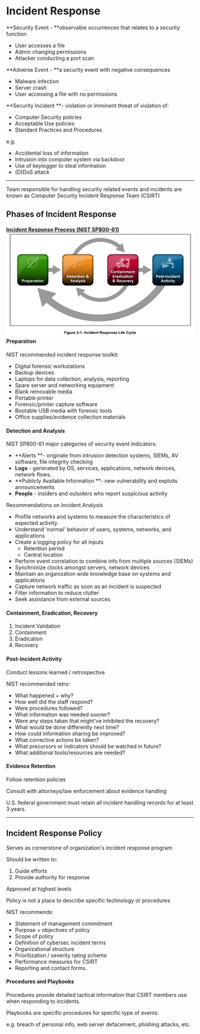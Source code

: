 # Incident Response

**Security Event - **observable occurrences that relates to a security function

* User accesses a file
* Admin changing permissions
* Attacker conducting a port scan

**Adverse Event - **a security event with negative consequences

* Malware infection
* Server crash
* User accessing a file with no permissions

**Security Incident **- violation or imminent threat of violation of:

* Computer Security policies
* Acceptable Use policies
* Standard Practices and Procedures

e.g.

* Accidental loss of information
* Intrusion into computer system via backdoor
* Use of keylogger to steal information
* \(D\)DoS attack

---

Team responsible for handling security related events and incidents are known as Computer Security Incident Response Team \(CSIRT\)

## Phases of Incident Response

#### [Incident Response Process \(NIST SP800-61\)](http://nvlpubs.nist.gov/nistpubs/SpecialPublications/NIST.SP.800-61r2.pdf)![](/assets/incident-res-1.png)Preparation

NIST recommended incident response toolkit:

* Digital forensic workstations
* Backup devices
* Laptops for data collection, analysis, reporting
* Spare server and networking equipment
* Blank removable media
* Portable printer
* Forensic/printer capture software
* Bootable USB media with forensic tools
* Office supplies/evidence collection materials

#### Detection and Analysis

NIST SP800-61 major categories of security event indicators:

* **Alerts **- originate from intrusion detection systems, SIEMs, AV software, file integrity checking
* **Logs** - generated by OS, services, applications, network devices, network flows.
* **Publicly Available Information **- new vulnerability and exploits announcements
* **People** - insiders and outsiders who report suspicious activity

Recommendations on Incident Analysis

* Profile networks and systems to measure the characteristics of expected activity.
* Understand 'normal' behavior of users, systems, networks, and applications
* Create a logging policy for all inputs
  * Retention period
  * Central location
* Perform event correlation to combine info from multiple sources \(SIEMs\)
* Synchronize clocks amongst servers, network devices
* Maintain an organization wide knowledge base on systems and applications
* Capture network traffic as soon as an incident is suspected
* Filter information to reduce clutter
* Seek assistance from external sources

#### Containment, Eradication, Recovery

1. Incident Validation
2. Containment
3. Eradication
4. Recovery

#### Post-Incident Activity

Conduct lessons learned / retrospective

NIST recommended retro:

* What happened + why?
* How well did the staff respond?
* Were procedures followed?
* What information was needed sooner?
* Were any steps taken that might've inhibited the recovery?
* What would be done differently next time?
* How could information sharing be improved?
* What corrective actions be taken?
* What precursors or indicators should be watched in future?
* What additional tools/resources are needed?

#### Evidence Retention

Follow retention policies

Consult with attorneys/law enforcement about evidence handling

U.S. federal government must retain all incident handling records for at least 3 years.

---

## Incident Response Policy

Serves as cornerstone of organization's incident response program

Should be written to:

1. Guide efforts
2. Provide authority for response

Approved at highest levels

Policy is not a place to describe specific technology or procedures

NIST recommends:

* Statement of management commitment
* Purpose + objectives of policy
* Scope of policy
* Definition of cybersec incident terms
* Organizational structure
* Prioritization / severity rating scheme
* Performance measures for CSIRT
* Reporting and contact forms.

#### Procedures and Playbooks

Procedures provide detailed tactical information that CSIRT members use when responding to incidents.

Playbooks are specific procedures for specific type of events:

e.g. breach of personal info, web server defacement, phishing attacks, etc.



